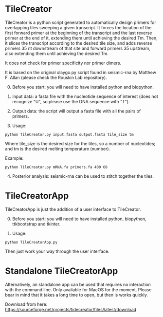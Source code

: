 # TileCreator

TileCreator is a python script generated to automatically design primers for overlapping tiles sweeping a given transcript. It forces the location of the first forward primer at the beginning of the transcript and the last reverse primer at the end of it, extending them until achieving the desired Tm. Then, it slices the transcript according to the desired tile size, and adds reverse primers 35 nt downstream of that site and forward primers 35 upstream, also extending them until achieving the desired Tm. 

It does not check for primer specificity nor primer dimers. 

It is based on the original olaygo.py script found in seismic-rna by Matthew F. Allan (please check the Rouskin Lab repository). 

0) Before you start: you will need to have installed python and biopython. 

1) Input data: a fasta file with the nucleotide sequence of interest (does not recognize "U", so please use the DNA sequence with "T").

2) Output data: the script will output a fasta file with all the pairs of primers. 

3) Usage:

`python TileCreator.py input.fasta output.fasta tile_size tm`

Where tile_size is the desired size for the tiles, so a number of nucleotides; and tm is the desired melting temperature (number). 

Example: 

`python TileCreator.py mRNA.fa primers.fa 400 60`

4) Posterior analysis: seismic-rna can be used to stitch together the tiles. 

# TileCreatorApp

TileCreatorApp is just the addition of a user interface to TileCreator. 

0) Before you start: you will need to have installed python, biopython, ttkbootstrap and tkinter. 

1) Usage:

`python TileCreatorApp.py`

Then just work your way through the user interface. 

# Standalone TileCreatorApp

Alternatively, an standalone app can be used that requires no interaction with the command line. Only available for MacOS for the moment. Please bear in mind that it takes a long time to open, but then is works quickly. 

Download from here: https://sourceforge.net/projects/tidecreator/files/latest/download


